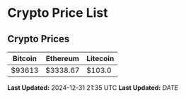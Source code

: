 # Crypto Price List

## Crypto Prices
| Bitcoin | Ethereum | Litecoin |
| ------- | -------- | -------- |
| $93613 | $3338.67 | $103.0 |
**Last Updated:** 2024-12-31 21:35 UTC
**Last Updated:** $DATE$
